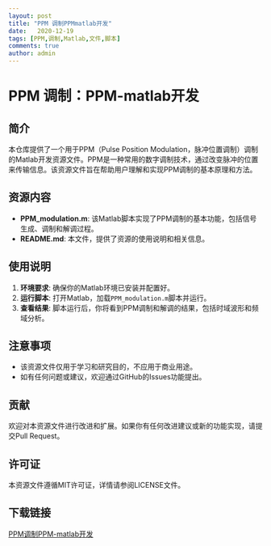 ```yaml
---
layout: post
title: "PPM 调制PPMmatlab开发"
date:   2020-12-19
tags: [PPM,调制,Matlab,文件,脚本]
comments: true
author: admin
---
```

# PPM 调制：PPM-matlab开发

## 简介
本仓库提供了一个用于PPM（Pulse Position Modulation，脉冲位置调制）调制的Matlab开发资源文件。PPM是一种常用的数字调制技术，通过改变脉冲的位置来传输信息。该资源文件旨在帮助用户理解和实现PPM调制的基本原理和方法。

## 资源内容
- **PPM_modulation.m**: 该Matlab脚本实现了PPM调制的基本功能，包括信号生成、调制和解调过程。
- **README.md**: 本文件，提供了资源的使用说明和相关信息。

## 使用说明
1. **环境要求**: 确保你的Matlab环境已安装并配置好。
2. **运行脚本**: 打开Matlab，加载`PPM_modulation.m`脚本并运行。
3. **查看结果**: 脚本运行后，你将看到PPM调制和解调的结果，包括时域波形和频域分析。

## 注意事项
- 该资源文件仅用于学习和研究目的，不应用于商业用途。
- 如有任何问题或建议，欢迎通过GitHub的Issues功能提出。

## 贡献
欢迎对本资源文件进行改进和扩展。如果你有任何改进建议或新的功能实现，请提交Pull Request。

## 许可证
本资源文件遵循MIT许可证，详情请参阅LICENSE文件。

## 下载链接

[PPM调制PPM-matlab开发](https://pan.quark.cn/s/889591f9bf2b)